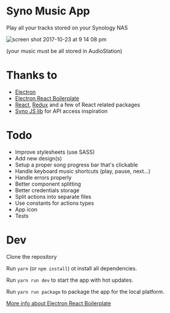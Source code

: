 # Syno Music App

Play all your tracks stored on your Synology NAS 

![screen shot 2017-10-23 at 9 14 08 pm](https://user-images.githubusercontent.com/2750789/31924554-34c6f7b6-b837-11e7-8498-d03b1b922128.png)

(your music must be all stored in AudioStation)

# Thanks to

* [Electron](https://github.com/electron/electron)
* [Electron React Boilerplate](https://github.com/chentsulin/electron-react-boilerplate)
* [React](https://github.com/facebook/react), [Redux](https://github.com/reactjs/redux) and a few of React related packages
* [Syno JS lib](https://github.com/kwent/syno) for API access inspiration

# Todo

* Improve stylesheets (use SASS)
* Add new design(s)
* Setup a proper song progress bar that's clickable
* Handle keyboard music shortcuts (play, pause, next...)
* Handle errors properly
* Better component splitting
* Better credentials storage
* Split actions into separate files
* Use constants for actions types
* App icon
* Tests

# Dev

Clone the repository

Run `yarn` (or `npm install`) ot install all dependencies.

Run `yarn run dev` to start the app with hot updates.

Run `yarn run package` to package the app for the local platform.

[More info about Electron React Boilerplate](https://github.com/chentsulin/electron-react-boilerplate#install)
